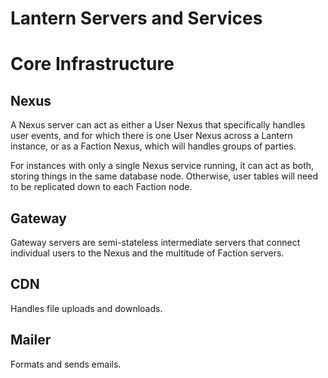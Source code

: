 Lantern Servers and Services
=============================

# Core Infrastructure

## Nexus

A Nexus server can act as either a User Nexus that specifically handles user events, and for which there
is one User Nexus across a Lantern instance, or as a Faction Nexus, which will handles groups of parties.

For instances with only a single Nexus service running, it can act as both, storing things in the same
database node. Otherwise, user tables will need to be replicated down to each Faction node.

## Gateway
Gateway servers are semi-stateless intermediate servers that connect individual
users to the Nexus and the multitude of Faction servers.

## CDN
Handles file uploads and downloads.

## Mailer
Formats and sends emails.
